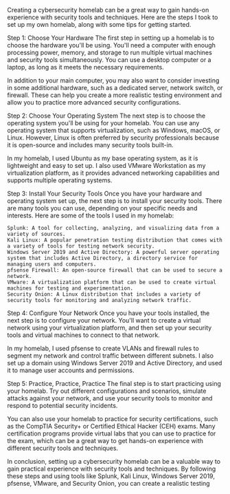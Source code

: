 Creating a cybersecurity homelab can be a great way to gain hands-on experience with security tools and techniques. Here are the steps I took to set up my own homelab, along with some tips for getting started.

Step 1: Choose Your Hardware
The first step in setting up a homelab is to choose the hardware you'll be using. You'll need a computer with enough processing power, memory, and storage to run multiple virtual machines and security tools simultaneously. You can use a desktop computer or a laptop, as long as it meets the necessary requirements.

In addition to your main computer, you may also want to consider investing in some additional hardware, such as a dedicated server, network switch, or firewall. These can help you create a more realistic testing environment and allow you to practice more advanced security configurations.

Step 2: Choose Your Operating System
The next step is to choose the operating system you'll be using for your homelab. You can use any operating system that supports virtualization, such as Windows, macOS, or Linux. However, Linux is often preferred by security professionals because it is open-source and includes many security tools built-in.

In my homelab, I used Ubuntu as my base operating system, as it is lightweight and easy to set up. I also used VMware Workstation as my virtualization platform, as it provides advanced networking capabilities and supports multiple operating systems.

Step 3: Install Your Security Tools
Once you have your hardware and operating system set up, the next step is to install your security tools. There are many tools you can use, depending on your specific needs and interests. Here are some of the tools I used in my homelab:

    Splunk: A tool for collecting, analyzing, and visualizing data from a variety of sources.
    Kali Linux: A popular penetration testing distribution that comes with a variety of tools for testing network security.
    Windows Server 2019 and Active Directory: A powerful server operating system that includes Active Directory, a directory service for managing users and computers.
    pfsense Firewall: An open-source firewall that can be used to secure a network.
    VMware: A virtualization platform that can be used to create virtual machines for testing and experimentation.
    Security Onion: A Linux distribution that includes a variety of security tools for monitoring and analyzing network traffic.

Step 4: Configure Your Network
Once you have your tools installed, the next step is to configure your network. You'll want to create a virtual network using your virtualization platform, and then set up your security tools and virtual machines to connect to that network.

In my homelab, I used pfsense to create VLANs and firewall rules to segment my network and control traffic between different subnets. I also set up a domain using Windows Server 2019 and Active Directory, and used it to manage user accounts and permissions.

Step 5: Practice, Practice, Practice
The final step is to start practicing using your homelab. Try out different configurations and scenarios, simulate attacks against your network, and use your security tools to monitor and respond to potential security incidents.

You can also use your homelab to practice for security certifications, such as the CompTIA Security+ or Certified Ethical Hacker (CEH) exams. Many certification programs provide virtual labs that you can use to practice for the exam, which can be a great way to get hands-on experience with different security tools and techniques.

In conclusion, setting up a cybersecurity homelab can be a valuable way to gain practical experience with security tools and techniques. By following these steps and using tools like Splunk, Kali Linux, Windows Server 2019, pfsense, VMware, and Security Onion, you can create a realistic testing
